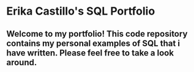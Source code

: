 # Erika Castillo's SQL Portfolio

## Welcome to my portfolio! This code repository contains my personal examples of SQL that i have written. Please feel free to take a look around. 
